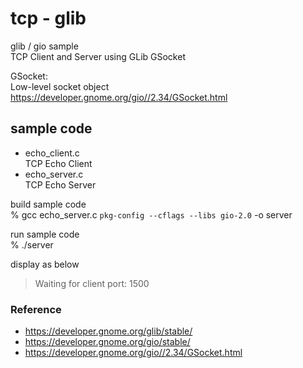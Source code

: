 tcp - glib
===============

glib / gio sample <br/>
TCP Client and Server using GLib GSocket <br/>

GSocket: <br/>
Low-level socket object <br/>
https://developer.gnome.org/gio//2.34/GSocket.html <br/>

## sample code
- echo_client.c <br/>
 TCP Echo Client <br/>
- echo_server.c <br/>
TCP Echo Server <br/>

build sample code<br/>
% gcc echo_server.c `pkg-config --cflags --libs gio-2.0` -o server <br/>

run sample code <br/>
% ./server <br/>

display as below <br/>
> Waiting for client port: 1500 <br/>

### Reference <br/>
- https://developer.gnome.org/glib/stable/
- https://developer.gnome.org/gio/stable/
- https://developer.gnome.org/gio//2.34/GSocket.html <br/>


